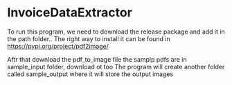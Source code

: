 # InvoiceDataExtractor

To run this program, we need to download the release package and add it in the path folder..
The right way to install it can be found in https://pypi.org/project/pdf2image/

Aftr that download the pdf_to_image file
the samplp pdfs are in sample_input folder, download ot too
The program will create another folder called sample_output where it will store the output images
